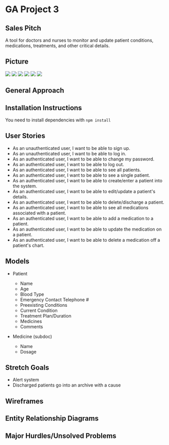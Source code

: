 # GA Project 3

## Sales Pitch
A tool for doctors and nurses to monitor and update patient conditions, medications, treatments, and other critical details.

## Picture

![](src/wireFrames/homePage.jpeg)
![](src/wireFrames/patientcard.jpeg)
![](src/wireFrames/loginpage.jpeg)
![](src/wireFrames/newpatient.jpeg)
![](src/wireFrames/patientcard.jpeg)
![](src/wireFrames/signup.jpeg)


## General Approach

## Installation Instructions
You need to install dependencies with `npm install`

## User Stories
- As an unauthenticated user, I want to be able to sign up.
- As an unauthenticated user, I want to be able to log in.
- As an authenticated user, I want to be able to change my password.
- As an authenticated user, I want to be able to log out.
- As an authenticated user, I want to be able to see all patients.
- As an authenticated user, I want to be able to see a single patient.
- As an authenticated user, I want to be able to create/enter a patient into the system.
- As an authenticated user, I want to be able to edit/update a patient's details.
- As an authenticated user, I want to be able to delete/discharge a patient.
- As an authenticated user, I want to be able to see all medications associated with a patient.
- As an authenticated user, I want to be able to add a medication to a patient.
- As an authenticated user, I want to be able to update the medication on a patient.
- As an authenticated user, I want to be able to delete a medication off a patient's chart.

## Models
- Patient
    - Name
    - Age
    - Blood Type
    - Emergency Contact Telephone #
    - Preexisting Conditions
    - Current Condition
    - Treatment Plan/Duration
    - Medicines
    - Comments

- Medicine (subdoc)
    - Name
    - Dosage

## Stretch Goals
- Alert system
- Discharged patients go into an archive with a cause

## Wireframes

## Entity Relationship Diagrams

## Major Hurdles/Unsolved Problems